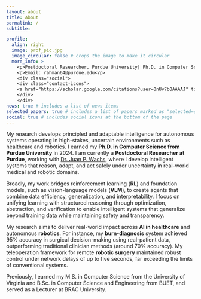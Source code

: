 ```yaml
---
layout: about
title: About
permalink: /
subtitle: 

profile:
  align: right
  image: prof_pic.jpg
  image_circular: false # crops the image to make it circular
  more_info: >
    <p>Postdoctoral Researcher, Purdue University| Ph.D. in Computer Science, Purdue (2024)</p>
    <p>Email: rahman64@purdue.edu</p>
    <div class="social"> 
    <div class="contact-icons">
    <a href="https://scholar.google.com/citations?user=0nUv7b0AAAAJ" title="Google Scholar" rel="external nofollow noopener" target="_blank"><i class="ai ai-google-scholar"></i></a>&nbsp;<a href="https://mmasudurrah.github.io/assets/pdf/CV_Md_Masudur_Rahman.pdf" title="CV" rel="external nofollow noopener" target="_blank"><i class="ai ai-cv"></i></a>
    </div>
    </div>
news: true # includes a list of news items
selected_papers: true # includes a list of papers marked as "selected={true}"
social: true # includes social icons at the bottom of the page
---
```

My research develops principled and adaptable intelligence for autonomous systems operating in high-stakes, uncertain environments such as healthcare and robotics.  I earned my **Ph.D. in Computer Science from Purdue University** in 2024.  I am currently a **Postdoctoral Researcher at Purdue**, working with [Dr. Juan P. Wachs](https://web.ics.purdue.edu/~jpwachs/), where I develop intelligent systems that reason, adapt, and act safely under uncertainty in real-world medical and robotic domains.  

Broadly, my work bridges reinforcement learning (**RL**) and foundation models, such as vision-language models (**VLM**), to create agents that combine data efficiency, generalization, and interpretability. I focus on unifying learning with structured reasoning through optimization, abstraction, and verification to enable intelligent systems that generalize beyond training data while maintaining safety and transparency.  

My research aims to deliver real-world impact across **AI in healthcare** and autonomous **robotics**. For instance, my **burn-diagnosis** system achieved 95% accuracy in surgical decision-making using real-patient data, outperforming traditional clinician methods (around 70% accuracy). My teleoperation framework for remote **robotic surgery** maintained robust control under network delays of up to five seconds, far exceeding the limits of conventional systems.  

Previously, I earned my M.S. in Computer Science from the University of Virginia and B.Sc. in Computer Science and Engineering from BUET, and served as a Lecturer at BRAC University.


